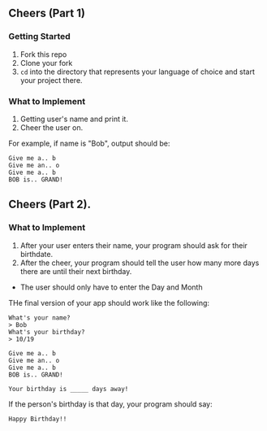 ## Cheers (Part 1)

### Getting Started

1. Fork this repo
2. Clone your fork
3. `cd` into the directory that represents your language of choice and start your project there.


### What to Implement
1. Getting user's name and print it.
2. Cheer the user on.

For example, if name is "Bob", output should be:

```shell
Give me a.. b
Give me an.. o
Give me a.. b
BOB is.. GRAND!
```

## Cheers (Part 2).

### What to Implement
1. After your user enters their name, your program should ask for their birthdate.
2. After the cheer, your program should tell the user how many more days there are until their next birthday.
  - The user should only have to enter the Day and Month

THe final version of your app should work like the following:


```shell
What's your name?
> Bob
What's your birthday?
> 10/19

Give me a.. b
Give me an.. o
Give me a.. b
BOB is.. GRAND!

Your birthday is _____ days away!
```

If the person's birthday is that day, your program should say:

```shell
Happy Birthday!!
```


